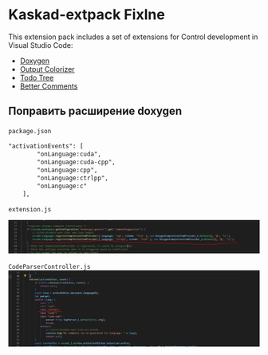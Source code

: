 # Kaskad-extpack Fixlne
This extension pack includes a set of extensions for Control development in Visual Studio Code:
* [Doxygen](https://marketplace.visualstudio.com/items?itemName=cschlosser.doxdocgen)
* [Output Colorizer](https://marketplace.visualstudio.com/items?itemName=IBM.output-colorizer)
* [Todo Tree](https://marketplace.visualstudio.com/items?itemName=Gruntfuggly.todo-tree)
* [Better Comments](https://marketplace.visualstudio.com/items?itemName=aaron-bond.better-comments)

## Поправить расширение doxygen
`package.json`
```
"activationEvents": [
		"onLanguage:cuda",
		"onLanguage:cuda-cpp",
		"onLanguage:cpp",
		"onLanguage:ctrlpp",
		"onLanguage:c"
	],
```

`extension.js`

![extension](/images/extDoxy.png)

`CodeParserController.js`
![extension](/images/codeParserDoxy.png)